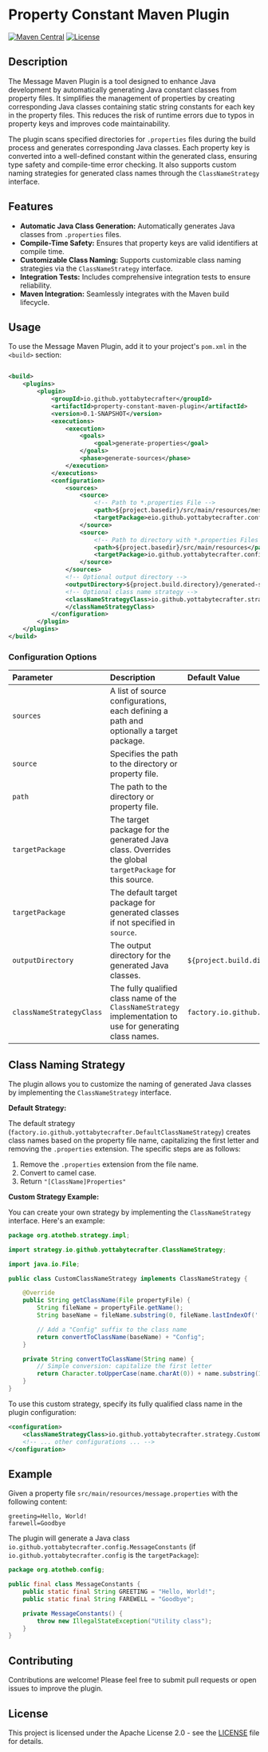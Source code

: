 # Property Constant Maven Plugin

[![Maven Central](https://img.shields.io/maven-central/v/io.github.yottabytecrafter/property-constant-maven-plugin.svg)](https://search.maven.org/artifact/io.github.yottabytecrafter/property-constant-maven-plugin)
[![License](https://img.shields.io/badge/License-Apache%202.0-blue.svg)](https://opensource.org/licenses/Apache-2.0)

## Description

The Message Maven Plugin is a tool designed to enhance Java development by automatically generating Java constant classes from property files. It simplifies the management of properties by creating corresponding Java classes containing static string constants for each key in the property files. This reduces the risk of runtime errors due to typos in property keys and improves code maintainability.

The plugin scans specified directories for `.properties` files during the build process and generates corresponding Java classes. Each property key is converted into a well-defined constant within the generated class, ensuring type safety and compile-time error checking. It also supports custom naming strategies for generated class names through the `ClassNameStrategy` interface.

## Features

*   **Automatic Java Class Generation:** Automatically generates Java classes from `.properties` files.
*   **Compile-Time Safety:** Ensures that property keys are valid identifiers at compile time.
*   **Customizable Class Naming:** Supports customizable class naming strategies via the `ClassNameStrategy` interface.
*   **Integration Tests:** Includes comprehensive integration tests to ensure reliability.
*   **Maven Integration:** Seamlessly integrates with the Maven build lifecycle.

## Usage

To use the Message Maven Plugin, add it to your project's `pom.xml` in the `<build>` section:

```xml

<build>
    <plugins>
        <plugin>
            <groupId>io.github.yottabytecrafter</groupId>
            <artifactId>property-constant-maven-plugin</artifactId>
            <version>0.1-SNAPSHOT</version>
            <executions>
                <execution>
                    <goals>
                        <goal>generate-properties</goal>
                    </goals>
                    <phase>generate-sources</phase>
                </execution>
            </executions>
            <configuration>
                <sources>
                    <source>
                        <!-- Path to *.properties File -->
                        <path>${project.basedir}/src/main/resources/message.properties</path>
                        <targetPackage>eio.github.yottabytecrafter.config</targetPackage>
                    </source>
                    <source>
                        <!-- Path to directory with *.properties Files -->
                        <path>${project.basedir}/src/main/resources</path>
                        <targetPackage>io.github.yottabytecrafter.config</targetPackage>
                    </source>
                </sources>
                <!-- Optional output directory -->
                <outputDirectory>${project.build.directory}/generated-sources/java</outputDirectory>
                <!-- Optional class name strategy -->
                <classNameStrategyClass>io.github.yottabytecrafter.strategy.DefaultClassNameStrategy
                </classNameStrategyClass>
            </configuration>
        </plugin>
    </plugins>
</build>
```

### Configuration Options

| Parameter                | Description                                                                                                       | Default Value                                      |
| :----------------------- | :---------------------------------------------------------------------------------------------------------------- | :------------------------------------------------- |
| `sources`                | A list of source configurations, each defining a path and optionally a target package.                           |                                                    |
| `source`                 | Specifies the path to the directory or property file.                                                             |                                                    |
| `path`                   | The path to the directory or property file.                                                                      |                                                    |
| `targetPackage`          | The target package for the generated Java class. Overrides the global `targetPackage` for this source.        |                                                    |
| `targetPackage`          | The default target package for generated classes if not specified in `source`.                                   |                                                    |
| `outputDirectory`        | The output directory for the generated Java classes.                                                              | `${project.build.directory}/generated-sources/java` |
| `classNameStrategyClass` | The fully qualified class name of the `ClassNameStrategy` implementation to use for generating class names.     | `factory.io.github.yottabytecrafter.DefaultClassNameStrategy`       |

## Class Naming Strategy

The plugin allows you to customize the naming of generated Java classes by implementing the `ClassNameStrategy` interface.

**Default Strategy:**

The default strategy (`factory.io.github.yottabytecrafter.DefaultClassNameStrategy`) creates class names based on the property file name, capitalizing the first letter and removing the `.properties` extension. The specific steps are as follows:

1. Remove the `.properties` extension from the file name.
2. Convert to camel case.
3. Return `"[ClassName]Properties"`

**Custom Strategy Example:**

You can create your own strategy by implementing the `ClassNameStrategy` interface. Here's an example:

```java
package org.atotheb.strategy.impl;

import strategy.io.github.yottabytecrafter.ClassNameStrategy;

import java.io.File;

public class CustomClassNameStrategy implements ClassNameStrategy {

    @Override
    public String getClassName(File propertyFile) {
        String fileName = propertyFile.getName();
        String baseName = fileName.substring(0, fileName.lastIndexOf('.')); // Remove .properties extension

        // Add a "Config" suffix to the class name
        return convertToClassName(baseName) + "Config";
    }

    private String convertToClassName(String name) {
        // Simple conversion: capitalize the first letter
        return Character.toUpperCase(name.charAt(0)) + name.substring(1);
    }
}
```

To use this custom strategy, specify its fully qualified class name in the plugin configuration:

```xml
<configuration>
    <classNameStrategyClass>io.github.yottabytecrafter.strategy.CustomClassNameStrategy</classNameStrategyClass>
    <!-- ... other configurations ... -->
</configuration>
```

## Example

Given a property file `src/main/resources/message.properties` with the following content:

```properties
greeting=Hello, World!
farewell=Goodbye
```

The plugin will generate a Java class `io.github.yottabytecrafter.config.MessageConstants` (if `io.github.yottabytecrafter.config` is the `targetPackage`):

```java
package org.atotheb.config;

public final class MessageConstants {
    public static final String GREETING = "Hello, World!";
    public static final String FAREWELL = "Goodbye";

    private MessageConstants() {
        throw new IllegalStateException("Utility class");
    }
}
```

## Contributing

Contributions are welcome! Please feel free to submit pull requests or open issues to improve the plugin.

## License

This project is licensed under the Apache License 2.0 - see the [LICENSE](LICENSE) file for details.
